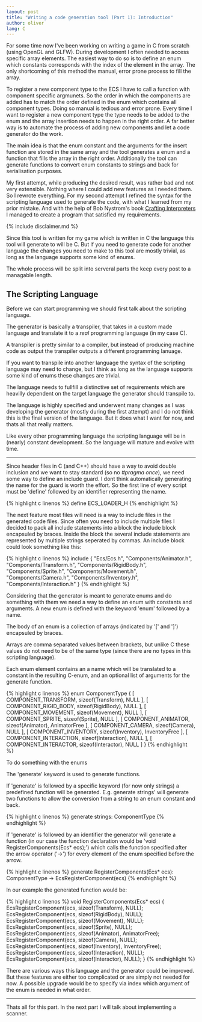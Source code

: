 ```yaml
---
layout: post
title: "Writing a code generation tool (Part 1): Introduction"
author: oliver
lang: C
---
```

For some time now I've been working on writing a game in C from scratch (using OpenGL and GLFW). During development I 
often needed to access specific array elements. The easiest way to do so is to define an enum which constants 
corresponds with the index of the element in the array. The only shortcoming of this method the manual, error prone 
process to fill the array.

To register a new component type to the ECS I have to call a function with component specific argmunets. So the order 
in which the components are added has to match the order defined in the enum which contains all component types. Doing 
so manual is tedious and error prone. Every time I want to register a new component type the type needs to be added to 
the enum and the array insertion needs to happen in the right order. A far better way is to automate the process of 
adding new components and let a code generator do the work.

The main idea is that the enum constant and the arguments for the insert function are stored in the same array 
and the tool generates a enum and a function that fills the array in the right order. Additionally the tool can generate
functions to convert enum constants to strings and back for serialisation purposes.

My first attempt, while producing the desired result, was rather bad and not very extensible. Nothing where I could 
add new features as I needed them. So I rewrote everything. For my second attempt I refined the syntax for the 
scripting language used to generate the code, with what I learned from my prior mistake. And with the help of Bob
Nystrom's book [Crafting Interpreters](https://www.craftinginterpreters.com/) I managed to create a program that 
satisfied my requirements.

{% include disclaimer.md %}

Since this tool is written for my game which is written in C the language this tool will generate to will be C. But 
if you need to generate code for another language the changes you need to make to this tool are mostly trivial, as long 
as the language supports some kind of enums.

The whole process will be split into serveral parts the keep every post to a managable length.

## The Scripting Language

Before we can start programming we should first talk about the scripting language. 

The generator is basically a transpiler, that takes in a custom made language and translate it to a _real_ programming 
language (in my case C).

A transpiler is pretty similar to a compiler, but instead of producing machine code as output the transpiler outputs a
different programming lanuage.

If you want to transpile into another language the syntax of the scripting language may need to change, but I think as 
long as the language supports some kind of enums these changes are trivial.

The language needs to fullfill a distinctive set of requirements which are heavilly dependent on the target language
the generator should transpile to.

The language is highly specified and underwent many changes as I was developing the generator (mostly during the first 
attempt) and I do not think this is the final version of the language. But it does what I want for now, and thats all 
that really matters. 

Like every other programming language the scripting language will be in (nearly) constant development. So the language 
will mature and evolve with time.

----

Since header files in C (and C++) should have a way to avoid double inclusion and we want to stay standard (so no 
_#pragma once_), we need some way to define an include guard. I dont think automatically generating the name for the 
guard is worth the effort. So the first line of every script must be 'define' followed by an identifier representing 
the name.

{% highlight c linenos %}
define ECS_LOADER_H
{% endhighlight %}

The next feature most files will need is a way to include files in the generated code files. Since often you need to 
include multiple files I decided to pack all include statements into a block the include block encapsuled by braces. 
Inside the block the several include statements are represented by multiple strings seperated by commas. An include 
block could look something like this:

{% highlight c linenos %}
include
{
    "Ecs/Ecs.h",
    "Components/Animator.h",
    "Components/Transform.h",
    "Components/RigidBody.h",
    "Components/Sprite.h",
    "Components/Movement.h",
    "Components/Camera.h",
    "Components/Inventory.h",
    "Components/Interaction.h"
}
{% endhighlight %}

Considering that the generator is meant to generate enums and do something with them we need a way to define an enum 
with constants and arguments. A new enum is defined with the keyword 'enum' followed by a name.

The body of an enum is a collection of arrays (indicated by '[' and ']') encapsuled by braces. 

Arrays are comma separated values between brackets, but unlike C these values do not need to be of the same type (since 
there are no types in this scripting language).

Each enum element contains an a name which will be translated to a constant in the resulting C-enum, and an optional 
list of arguments for the generate function.

{% highlight c linenos %}
enum ComponentType
{
    [ COMPONENT_TRANSFORM,   sizeof(Transform),     NULL ],
    [ COMPONENT_RIGID_BODY,  sizeof(RigidBody),     NULL ],
    [ COMPONENT_MOVEMENT,    sizeof(Movement),      NULL ],
    [ COMPONENT_SPRITE,      sizeof(Sprite),        NULL ],
    [ COMPONENT_ANIMATOR,    sizeof(Animator),      AnimatorFree ],
    [ COMPONENT_CAMERA,      sizeof(Camera),        NULL ],
    [ COMPONENT_INVENTORY,   sizeof(Inventory),     InventoryFree ],
    [ COMPONENT_INTERACTION, sizeof(Interaction),   NULL ],
    [ COMPONENT_INTERACTOR,  sizeof(Interactor),    NULL ]
}
{% endhighlight %}

To do something with the enums 

The 'generate' keyword is used to generate functions. 

If 'generate' is followed by a specific keyword (for now only strings) a predefined function will be generated. E.g. 
generate strings' will generate two functions to allow the conversion from a string to an enum constant and back. 

{% highlight c linenos %}
generate strings: ComponentType
{% endhighlight %}

If 'generate' is followed by an identifier the generator will generate a function (in our case the function declaration 
would be 'void RegisterComponents(Ecs* ecs);') which calls the function specified after the arrow operator ('->') for 
every element of the enum specified before the arrow.

{% highlight c linenos %}
generate RegisterComponents(Ecs* ecs): 
    ComponentType -> EcsRegisterComponent(ecs)
{% endhighlight %}

In our example the generated function would be: 

{% highlight c linenos %}
void RegisterComponents(Ecs* ecs)
{
    EcsRegisterComponent(ecs, sizeof(Transform), NULL);
    EcsRegisterComponent(ecs, sizeof(RigidBody), NULL);
    EcsRegisterComponent(ecs, sizeof(Movement), NULL);
    EcsRegisterComponent(ecs, sizeof(Sprite), NULL);
    EcsRegisterComponent(ecs, sizeof(Animator), AnimatorFree);
    EcsRegisterComponent(ecs, sizeof(Camera), NULL);
    EcsRegisterComponent(ecs, sizeof(Inventory), InventoryFree);
    EcsRegisterComponent(ecs, sizeof(Interaction), NULL);
    EcsRegisterComponent(ecs, sizeof(Interactor), NULL);
}
{% endhighlight %}

There are various ways this language and the generator could be improved. But these features are either too complicated 
or are simply not needed for now. A possible upgrade would be to specify via index which argument of the enum is needed 
in what order. 

----

Thats all for this part. In the next part I will talk about implementing a scanner.

